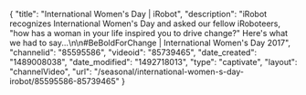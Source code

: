 {
    "title": "International Women's Day | iRobot",
    "description": "iRobot recognizes International Women's Day and asked our fellow iRoboteers, \"how has a woman in your life inspired you to drive change?\" Here's what we had to say...\n\n#BeBoldForChange | International Women's Day 2017",
    "channelid": "85595586",
    "videoid": "85739465",
    "date_created": "1489008038",
    "date_modified": "1492718013",
    "type": "captivate",
    "layout": "channelVideo",
    "url": "\/seasonal\/international-women-s-day-irobot\/85595586-85739465"
}